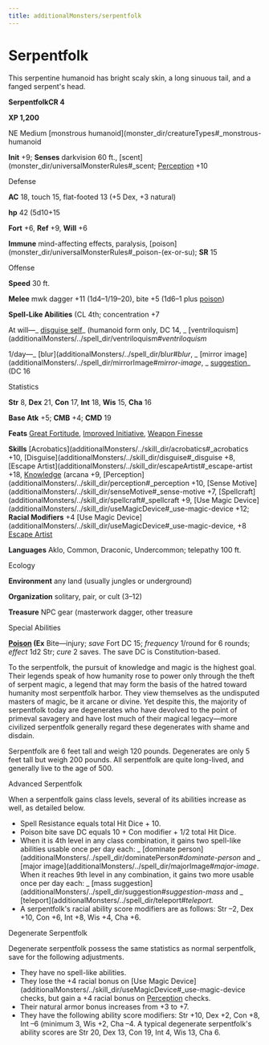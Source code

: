 ```yaml
---
title: additionalMonsters/serpentfolk
---
```

# Serpentfolk

This serpentine humanoid has bright scaly skin, a long sinuous tail, and a fanged serpent's head.

**SerpentfolkCR 4**

**XP 1,200**

NE Medium [monstrous humanoid](monster_dir/creatureTypes#_monstrous-humanoid

**Init** +9; **Senses** darkvision 60 ft., [scent](monster_dir/universalMonsterRules#_scent; [Perception](additionalMonsters/../skill_dir/perception#_perception) +10

Defense

**AC** 18, touch 15, flat-footed 13 (+5 Dex, +3 natural)

**hp** 42 (5d10+15

**Fort** +6, **Ref** +9, **Will** +6

**Immune** mind-affecting effects, paralysis, [poison](monster_dir/universalMonsterRules#_poison-(ex-or-su); **SR** 15

Offense

**Speed** 30 ft.

**Melee** mwk dagger +11 (1d4–1/19–20), bite +5 (1d6–1 plus [poison](monster_dir/universalMonsterRules#_poison-(ex-or-su)))

**Spell-Like Abilities** (CL 4th; concentration +7

At will—_ [disguise self](additionalMonsters/../spell_dir/disguiseSelf#_disguise-self)_ (humanoid form only, DC 14, _ [ventriloquism](additionalMonsters/../spell_dir/ventriloquism#_ventriloquism_

1/day—_ [blur](additionalMonsters/../spell_dir/blur#_blur_, _ [mirror image](additionalMonsters/../spell_dir/mirrorImage#_mirror-image_, _ [suggestion](additionalMonsters/../spell_dir/suggestion#_suggestion)_ (DC 16

Statistics

**Str** 8, **Dex** 21, **Con** 17, **Int** 18, **Wis** 15, **Cha** 16

**Base Atk** +5; **CMB** +4; **CMD** 19

**Feats** [Great Fortitude](additionalMonsters/../feats#_great-fortitude), [Improved Initiative](additionalMonsters/../feats#_improved-initiative), [Weapon Finesse](additionalMonsters/../feats#_weapon-finesse)

**Skills** [Acrobatics](additionalMonsters/../skill_dir/acrobatics#_acrobatics +10, [Disguise](additionalMonsters/../skill_dir/disguise#_disguise +8, [Escape Artist](additionalMonsters/../skill_dir/escapeArtist#_escape-artist +18, [Knowledge](additionalMonsters/../skill_dir/knowledge#_knowledge) (arcana +9, [Perception](additionalMonsters/../skill_dir/perception#_perception +10, [Sense Motive](additionalMonsters/../skill_dir/senseMotive#_sense-motive +7, [Spellcraft](additionalMonsters/../skill_dir/spellcraft#_spellcraft +9, [Use Magic Device](additionalMonsters/../skill_dir/useMagicDevice#_use-magic-device +12; **Racial Modifiers** +4 [Use Magic Device](additionalMonsters/../skill_dir/useMagicDevice#_use-magic-device, +8 [Escape Artist](additionalMonsters/../skill_dir/escapeArtist#_escape-artist)

**Languages** Aklo, Common, Draconic, Undercommon; telepathy 100 ft.

Ecology

**Environment** any land (usually jungles or underground)

**Organization** solitary, pair, or cult (3–12)

**Treasure** NPC gear (masterwork dagger, other treasure

Special Abilities

**[Poison](monster_dir/universalMonsterRules#_poison-(ex-or-su)) (Ex** Bite—injury; _save_ Fort DC 15; _frequency_ 1/round for 6 rounds; _effect_ 1d2 Str; _cure_ 2 saves. The save DC is Constitution-based.

To the serpentfolk, the pursuit of knowledge and magic is the highest goal. Their legends speak of how humanity rose to power only through the theft of serpent magic, a legend that may form the basis of the hatred toward humanity most serpentfolk harbor. They view themselves as the undisputed masters of magic, be it arcane or divine. Yet despite this, the majority of serpentfolk today are degenerates who have devolved to the point of primeval savagery and have lost much of their magical legacy—more civilized serpentfolk generally regard these degenerates with shame and disdain.

Serpentfolk are 6 feet tall and weigh 120 pounds. Degenerates are only 5 feet tall but weigh 200 pounds. All serpentfolk are quite long-lived, and generally live to the age of 500.

Advanced Serpentfolk

When a serpentfolk gains class levels, several of its abilities increase as well, as detailed below.

- Spell Resistance equals total Hit Dice + 10.
- Poison bite save DC equals 10 + Con modifier + 1/2 total Hit Dice.
- When it is 4th level in any class combination, it gains two spell-like abilities usable once per day each: _ [dominate person](additionalMonsters/../spell_dir/dominatePerson#_dominate-person_ and _ [major image](additionalMonsters/../spell_dir/majorImage#_major-image_. When it reaches 9th level in any combination, it gains two more usable once per day each: _ [mass suggestion](additionalMonsters/../spell_dir/suggestion#_suggestion-mass_ and _ [teleport](additionalMonsters/../spell_dir/teleport#_teleport._
- A serpentfolk's racial ability score modifiers are as follows: Str –2, Dex +10, Con +6, Int +8, Wis +4, Cha +6.

Degenerate Serpentfolk

Degenerate serpentfolk possess the same statistics as normal serpentfolk, save for the following adjustments.

- They have no spell-like abilities.
- They lose the +4 racial bonus on [Use Magic Device](additionalMonsters/../skill_dir/useMagicDevice#_use-magic-device checks, but gain a +4 racial bonus on [Perception](additionalMonsters/../skill_dir/perception#_perception) checks.
- Their natural armor bonus increases from +3 to +7.
- They have the following ability score modifiers: Str +10, Dex +2, Con +8, Int –6 (minimum 3, Wis +2, Cha –4. A typical degenerate serpentfolk's ability scores are Str 20, Dex 13, Con 19, Int 4, Wis 13, Cha 6.

